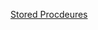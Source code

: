 [Stored Procdeures](https://docs.microsoft.com/en-us/sql/relational-databases/stored-procedures/stored-procedures-database-engine)